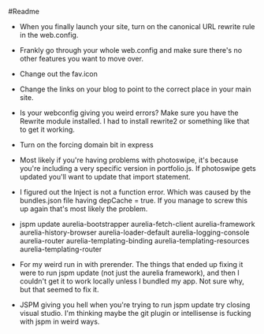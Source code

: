 #Readme
- When you finally launch your site, turn on the canonical URL rewrite rule in the web.config.

- Frankly go through your whole web.config and make sure there's no other features you want to move over.

- Change out the fav.icon

- Change the links on your blog to point to the correct place in your main site.

- Is your webconfig giving you weird errors?  Make sure you have the Rewrite module installed.  I had to install rewrite2 or something like that to get it working.

- Turn on the forcing domain bit in express

- Most likely if you're having problems with photoswipe, it's because you're including a very specific version in portfolio.js.  If photoswipe gets updated
you'll want to update that import statement.

- I figured out the Inject is not a function error.  Which was caused by the bundles.json file having depCache = true.  If you manage to screw this up again that's most likely the problem.

- jspm update aurelia-bootstrapper aurelia-fetch-client aurelia-framework aurelia-history-browser aurelia-loader-default aurelia-logging-console aurelia-router aurelia-templating-binding aurelia-templating-resources aurelia-templating-router

- For my weird run in with prerender.  The things that ended up fixing it were to run jspm update (not just the aurelia framework), and then I couldn't get it to work locally unless I bundled my app.  Not sure why, but that seemed to fix it.

- JSPM giving you hell when you're trying to run jspm update try closing visual studio.  I'm thinking maybe the git plugin or intellisense is fucking with jspm in weird ways. 
